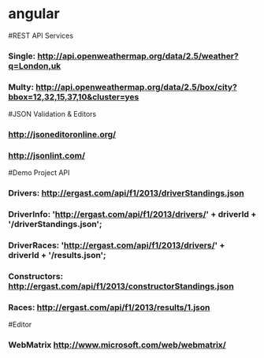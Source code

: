 # angular
#REST API Services
### Single: http://api.openweathermap.org/data/2.5/weather?q=London,uk

### Multy: http://api.openweathermap.org/data/2.5/box/city?bbox=12,32,15,37,10&cluster=yes

#JSON Validation & Editors
### http://jsoneditoronline.org/
### http://jsonlint.com/

#Demo Project API
### Drivers: http://ergast.com/api/f1/2013/driverStandings.json
### DriverInfo: 'http://ergast.com/api/f1/2013/drivers/' + driverId + '/driverStandings.json';
### DriverRaces: 'http://ergast.com/api/f1/2013/drivers/' + driverId + '/results.json';
### Constructors: http://ergast.com/api/f1/2013/constructorStandings.json
### Races: http://ergast.com/api/f1/2013/results/1.json

#Editor
### WebMatrix http://www.microsoft.com/web/webmatrix/

